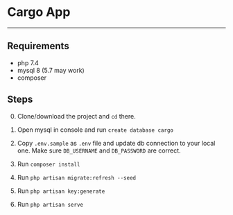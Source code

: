 # Cargo App

<hr>

## Requirements

- php 7.4
- mysql 8 (5.7 may work)
- composer

## Steps

0. Clone/download the project and `cd` there.

1. Open mysql in console and run `create database cargo`

2. Copy `.env.sample` as `.env` file and update db connection to your local one. Make sure `DB_USERNAME`
   and `DB_PASSWORD` are correct.

3. Run `composer install`
4. Run `php artisan migrate:refresh --seed`
5. Run `php artisan key:generate`
6. Run `php artisan serve`
